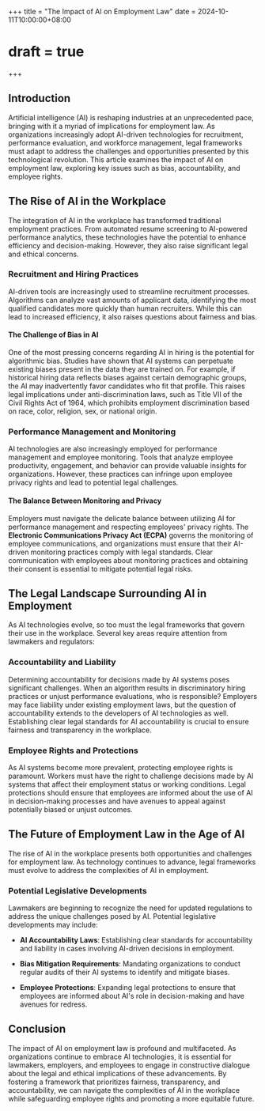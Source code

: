 +++
title = "The Impact of AI on Employment Law"
date = 2024-10-11T10:00:00+08:00
# draft = true
+++

## Introduction

Artificial intelligence (AI) is reshaping industries at an unprecedented pace, bringing with it a myriad of implications for employment law. As organizations increasingly adopt AI-driven technologies for recruitment, performance evaluation, and workforce management, legal frameworks must adapt to address the challenges and opportunities presented by this technological revolution. This article examines the impact of AI on employment law, exploring key issues such as bias, accountability, and employee rights.

## The Rise of AI in the Workplace

The integration of AI in the workplace has transformed traditional employment practices. From automated resume screening to AI-powered performance analytics, these technologies have the potential to enhance efficiency and decision-making. However, they also raise significant legal and ethical concerns.

### Recruitment and Hiring Practices

AI-driven tools are increasingly used to streamline recruitment processes. Algorithms can analyze vast amounts of applicant data, identifying the most qualified candidates more quickly than human recruiters. While this can lead to increased efficiency, it also raises questions about fairness and bias.

#### The Challenge of Bias in AI

One of the most pressing concerns regarding AI in hiring is the potential for algorithmic bias. Studies have shown that AI systems can perpetuate existing biases present in the data they are trained on. For example, if historical hiring data reflects biases against certain demographic groups, the AI may inadvertently favor candidates who fit that profile. This raises legal implications under anti-discrimination laws, such as Title VII of the Civil Rights Act of 1964, which prohibits employment discrimination based on race, color, religion, sex, or national origin.

### Performance Management and Monitoring

AI technologies are also increasingly employed for performance management and employee monitoring. Tools that analyze employee productivity, engagement, and behavior can provide valuable insights for organizations. However, these practices can infringe upon employee privacy rights and lead to potential legal challenges.

#### The Balance Between Monitoring and Privacy

Employers must navigate the delicate balance between utilizing AI for performance management and respecting employees' privacy rights. The **Electronic Communications Privacy Act (ECPA)** governs the monitoring of employee communications, and organizations must ensure that their AI-driven monitoring practices comply with legal standards. Clear communication with employees about monitoring practices and obtaining their consent is essential to mitigate potential legal risks.

## The Legal Landscape Surrounding AI in Employment

As AI technologies evolve, so too must the legal frameworks that govern their use in the workplace. Several key areas require attention from lawmakers and regulators:

### Accountability and Liability

Determining accountability for decisions made by AI systems poses significant challenges. When an algorithm results in discriminatory hiring practices or unjust performance evaluations, who is responsible? Employers may face liability under existing employment laws, but the question of accountability extends to the developers of AI technologies as well. Establishing clear legal standards for AI accountability is crucial to ensure fairness and transparency in the workplace.

### Employee Rights and Protections

As AI systems become more prevalent, protecting employee rights is paramount. Workers must have the right to challenge decisions made by AI systems that affect their employment status or working conditions. Legal protections should ensure that employees are informed about the use of AI in decision-making processes and have avenues to appeal against potentially biased or unjust outcomes.

## The Future of Employment Law in the Age of AI

The rise of AI in the workplace presents both opportunities and challenges for employment law. As technology continues to advance, legal frameworks must evolve to address the complexities of AI in employment.

### Potential Legislative Developments

Lawmakers are beginning to recognize the need for updated regulations to address the unique challenges posed by AI. Potential legislative developments may include:

- **AI Accountability Laws**: Establishing clear standards for accountability and liability in cases involving AI-driven decisions in employment.

- **Bias Mitigation Requirements**: Mandating organizations to conduct regular audits of their AI systems to identify and mitigate biases.

- **Employee Protections**: Expanding legal protections to ensure that employees are informed about AI's role in decision-making and have avenues for redress.

## Conclusion

The impact of AI on employment law is profound and multifaceted. As organizations continue to embrace AI technologies, it is essential for lawmakers, employers, and employees to engage in constructive dialogue about the legal and ethical implications of these advancements. By fostering a framework that prioritizes fairness, transparency, and accountability, we can navigate the complexities of AI in the workplace while safeguarding employee rights and promoting a more equitable future.
